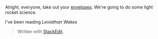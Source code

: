 Alright, everyone, take out your [envelopes](https://en.wikipedia.org/wiki/Back-of-the-envelope_calculation). We're going to do some light rocket science.

I've been reading *Leviathan Wakes*


> Written with [StackEdit](https://stackedit.io/).
<!--stackedit_data:
eyJoaXN0b3J5IjpbLTMzMzc5NjcxLC01ODAwNjM5ODldfQ==
-->